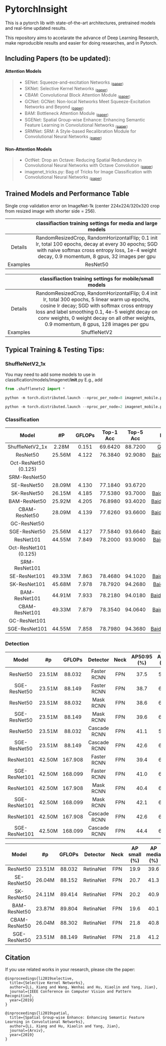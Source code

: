 # PytorchInsight

This is a pytorch lib with state-of-the-art architectures, pretrained models and real-time updated results.

This repository aims to accelarate the advance of Deep Learning Research, make reproducible results and easier for doing researches, and in Pytorch.

## Including Papers (to be updated):

#### Attention Models

> * SENet: Squeeze-and-excitation Networks <sub>([paper](https://arxiv.org/pdf/1709.01507.pdf))</sub>
> * SKNet: Selective Kernel Networks <sub>([paper](https://arxiv.org/pdf/1903.06586.pdf))</sub>
> * CBAM: Convolutional Block Attention Module <sub>([paper](https://arxiv.org/pdf/1807.06521.pdf))</sub>
> * GCNet: GCNet: Non-local Networks Meet Squeeze-Excitation Networks and Beyond <sub>([paper](https://arxiv.org/pdf/1904.11492.pdf))</sub>
> * BAM: Bottleneck Attention Module <sub>([paper](https://arxiv.org/pdf/1807.06514v1.pdf))</sub>
> * SGENet: Spatial Group-wise Enhance: Enhancing Semantic Feature Learning in Convolutional Networks <sub>([paper](https://arxiv.org/pdf/1905.09646.pdf))</sub>
> * SRMNet: SRM: A Style-based Recalibration Module for Convolutional Neural Networks <sub>([paper](https://arxiv.org/pdf/1903.10829.pdf))</sub>

#### Non-Attention Models

> * OctNet: Drop an Octave: Reducing Spatial Redundancy in Convolutional Neural Networks with Octave Convolution <sub>([paper](https://arxiv.org/pdf/1904.05049.pdf))</sub>
> * imagenet_tricks.py: Bag of Tricks for Image Classification with Convolutional Neural Networks <sub>([paper](https://arxiv.org/pdf/1812.01187.pdf))</sub>



## Trained Models and Performance Table
Single crop validation error on ImageNet-1k (center 224x224/320x320 crop from resized image with shorter side = 256). 

||classifiaction training settings for media and large models|
|:-:|:-:|
|Details|RandomResizedCrop, RandomHorizontalFlip; 0.1 init lr, total 100 epochs, decay at every 30 epochs; SGD with naive softmax cross entropy loss, 1e-4 weight decay, 0.9 momentum, 8 gpus, 32 images per gpu|
|Examples| ResNet50 |

||classifiaction training settings for mobile/small models|
|:-:|:-:|
|Details|RandomResizedCrop, RandomHorizontalFlip; 0.4 init lr, total 300 epochs, 5 linear warm up epochs, cosine lr decay; SGD with softmax cross entropy loss and label smoothing 0.1, 4e-5 weight decay on conv weights, 0 weight decay on all other weights, 0.9 momentum, 8 gpus, 128 images per gpu|
|Examples| ShuffleNetV2|

## Typical Training & Testing Tips:

### ShuffleNetV2_1x

You may need to add some models to use in classification/models/imagenet/__init__.py
E.g., add 
```python
from .shufflenetv2 import *
```

```python
python -m torch.distributed.launch --nproc_per_node=8 imagenet_mobile.py --cos -a shufflenetv2_1x --data /path/to/imagenet1k/ --epochs 300 --wd 4e-5 --gamma 0.1 -c checkpoints/imagenet/shufflenetv2_1x --train-batch 128 --opt-level O0 # Triaing

python -m torch.distributed.launch --nproc_per_node=2 imagenet_mobile.py -a shufflenetv2_1x --data /path/to/imagenet1k/ -e --resume ../pretrain/shufflenetv2_1x.pth.tar --test-batch 100 --opt-level O0 # Testing, ~69.6% top-1 Acc
```


### Classification
| Model |#P | GFLOPs | Top-1 Acc | Top-5 Acc | Download | log |
|:-:|:-:|:-:|:-:|:-:|:-:|:-:|
|ShuffleNetV2_1x|2.28M|0.151|69.6420|88.7200|[GoogleDrive](https://drive.google.com/open?id=1pRMFnUnDRgXyVo1Gj-MaCb07aeAAhSQo)|[shufflenetv2_1x.log](https://github.com/implus/PytorchInsight/blob/master/pretrain_log/shufflenetv2_1x.log.txt)|
|ResNet50       |25.56M|4.122|76.3840|92.9080|[BaiduDrive(zuvx)](https://pan.baidu.com/s/1gwvuaqlRT9Sl4rDI9SWn_Q)|[old_resnet50.log](https://github.com/implus/PytorchInsight/blob/master/pretrain_log/old_resnet50.log.txt)|
|Oct-ResNet50 (0.125)|||||||
|SRM-ResNet50   |||||||
|SE-ResNet50    |28.09M|4.130|77.1840|93.6720||| 
|SK-ResNet50    |26.15M|4.185|77.5380|93.7000|[BaiduDrive(tfwn)](https://pan.baidu.com/s/1Lx5CNUeRQXOSWjzTlcO2HQ)|[sk_resnet50.log](https://github.com/implus/PytorchInsight/blob/master/pretrain_log/sk_resnet50.log.txt)|
|BAM-ResNet50   |25.92M|4.205|76.8980|93.4020|[BaiduDrive(z0h3)](https://pan.baidu.com/s/1ijPyAbUNQjlo_BcfDpM9Mg)|[bam_resnet50.log](https://github.com/implus/PytorchInsight/blob/master/pretrain_log/bam_resnet50.log.txt)|
|CBAM-ResNet50  |28.09M|4.139|77.6260|93.6600|[BaiduDrive(bram)](https://pan.baidu.com/s/1xSwUg9LiuHfmGGq8nQs4Ug)|[cbam_resnet50.log](https://github.com/implus/PytorchInsight/blob/master/pretrain_log/cbam_resnet50.log.txt)|
|GC-ResNet50    |||||||
|SGE-ResNet50   |25.56M|4.127|77.5840|93.6640|[BaiduDrive(gxo9)](https://pan.baidu.com/s/11bb2XBGkTqIoOunaSXOOTg)|[sge_resnet50.log](https://github.com/implus/PytorchInsight/blob/master/pretrain_log/sge_resnet50.log.txt)|
|ResNet101      |44.55M|7.849|78.2000|93.9060|[BaiduDrive(js5t)](https://pan.baidu.com/s/1gjPo1OQ2DFnJCU1qq39v-g)|[old_resnet101.log](https://github.com/implus/PytorchInsight/blob/master/pretrain_log/old_resnet101.log.txt)|
|Oct-ResNet101 (0.125)|||||||
|SRM-ResNet101  |||||||
|SE-ResNet101   |49.33M|7.863|78.4680|94.1020|[BaiduDrive(j2ox)](https://pan.baidu.com/s/1GSvSAlQKFH_tSw1NO88MlA)|[se_resnet101.log](https://github.com/implus/PytorchInsight/blob/master/pretrain_log/se_resnet101.log.txt)|
|SK-ResNet101   |45.68M|7.978|78.7920|94.2680|[BaiduDrive(boii)](https://pan.baidu.com/s/1O1giKnrp3MVXZnlrndv8rg)|[sk_resnet101.log](https://github.com/implus/PytorchInsight/blob/master/pretrain_log/sk_resnet101.log.txt)|
|BAM-ResNet101  |44.91M|7.933|78.2180|94.0180|[BaiduDrive(4bw6)](https://pan.baidu.com/s/19bC9AxHt6lxdJEa2CxE-Zw)|[bam_resnet101.log](https://github.com/implus/PytorchInsight/blob/master/pretrain_log/cbam_resnet101.log.txt)|
|CBAM-ResNet101 |49.33M|7.879|78.3540|94.0640|[BaiduDrive(syj3)](https://pan.baidu.com/s/19rcXp5IOOTB0HbxmY-NgUw)|[cbam_resnet101.log](https://github.com/implus/PytorchInsight/blob/master/pretrain_log/cbam_resnet101.log.txt)|
|GC-ResNet101   |||||||
|SGE-ResNet101  |44.55M|7.858|78.7980|94.3680|[BaiduDrive(wqn6)](https://pan.baidu.com/s/1X_qZbmC1G2qqdzbIx6C0cQ)|[sge_resnet101.log](https://github.com/implus/PytorchInsight/blob/master/pretrain_log/sge_resnet101.log.txt)|

### Detection
| Model | #p | GFLOPs | Detector | Neck |  AP50:95 (%) | AP50 (%) | AP75 (%) | Download | 
|:-:|:-:|:-:|:-:|:-:|:-:|:-:|:-:|:-:|
| ResNet50      | 23.51M | 88.032  | Faster RCNN  | FPN | 37.5 | 59.1 | 40.6 | [BaiduDrive()]() |
| SGE-ResNet50  | 23.51M | 88.149  | Faster RCNN  | FPN | 38.7 | 60.8 | 41.7 | [BaiduDrive()]() |
| ResNet50      | 23.51M | 88.032  | Mask RCNN    | FPN | 38.6 | 60.0 | 41.9 | [BaiduDrive()]() |
| SGE-ResNet50  | 23.51M | 88.149  | Mask RCNN    | FPN | 39.6 | 61.5 | 42.9 | [BaiduDrive()]() |
| ResNet50      | 23.51M | 88.032  | Cascade RCNN | FPN | 41.1 | 59.3 | 44.8 | [BaiduDrive()]() |
| SGE-ResNet50  | 23.51M | 88.149  | Cascade RCNN | FPN | 42.6 | 61.4 | 46.2 | [BaiduDrive()]() |
| ResNet101     | 42.50M | 167.908 | Faster RCNN  | FPN | 39.4 | 60.7 | 43.0 | [BaiduDrive()]() |
| SGE-ResNet101 | 42.50M | 168.099 | Faster RCNN  | FPN | 41.0 | 63.0 | 44.3 | [BaiduDrive()]() |
| ResNet101     | 42.50M | 167.908 | Mask RCNN    | FPN | 40.4 | 61.6 | 44.2 | [BaiduDrive()]() |
| SGE-ResNet101 | 42.50M | 168.099 | Mask RCNN    | FPN | 42.1 | 63.7 | 46.1 | [BaiduDrive()]() |
| ResNet101     | 42.50M | 167.908 | Cascade RCNN | FPN | 42.6 | 60.9 | 46.4 | [BaiduDrive()]() |
| SGE-ResNet101 | 42.50M | 168.099 | Cascade RCNN | FPN | 44.4 | 63.2 | 48.4 | [BaiduDrive()]() |


| Model | #p | GFLOPs | Detector | Neck | AP small (%) | AP media (%) | AP large (%) | Download | 
|:-:|:-:|:-:|:-:|:-:|:-:|:-:|:-:|:-:|
| ResNet50      | 23.51M | 88.032 | RetinaNet | FPN | 19.9 | 39.6 | 48.3 | [BaiduDrive()]() |
| SE-ResNet50   | 26.04M | 88.152 | RetinaNet | FPN | 20.7 | 41.3 | 50.0 | [BaiduDrive()]() |
| SK-ResNet50   | 24.11M | 89.414 | RetinaNet | FPN | 20.2 | 40.9 | 50.4 | [BaiduDrive()]() |
| BAM-ResNet50  | 23.87M | 89.804 | RetinaNet | FPN | 19.6 | 40.1 | 49.9 | [BaiduDrive()]() |
| CBAM-ResNet50 | 26.04M | 88.302 | RetinaNet | FPN | 21.8 | 40.8 | 49.5 | [BaiduDrive()]() |
| SGE-ResNet50  | 23.51M | 88.149 | RetinaNet | FPN | 21.8 | 41.2 | 49.9 | [BaiduDrive()]() |


## Citation

If you use related works in your research, please cite the paper:
    
    @inproceedings{li2019selective,
      title={Selective Kernel Networks},
      author={Li, Xiang and Wang, Wenhai and Hu, Xiaolin and Yang, Jian},
      journal={IEEE Conference on Computer Vision and Pattern Recognition},
      year={2019}
    }

    @inproceedings{li2019spatial,
      title={Spatial Group-wise Enhance: Enhancing Semantic Feature Learning in Convolutional Networks},
      author={Li, Xiang and Hu, Xiaolin and Yang, Jian},
      journal={Arxiv},
      year={2019}
    }


